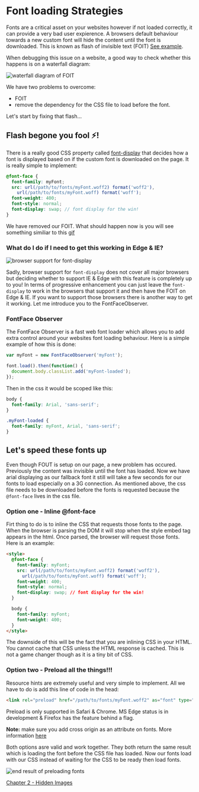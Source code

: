 # Font loading Strategies

Fonts are a critical asset on your websites however if not loaded correctly, it can provide a very bad user expierence. A browsers default behaviour towards a new custom font will hide the content until the font is downloaded. This is known as flash of invisible text (FOIT) [See example](https://cloud.githubusercontent.com/assets/1369170/19876828/0aa7d0d6-9f97-11e6-86c8-b7e2c80a9986.gif).

When debugging this issue on a website, a good way to check whether this happens is on a waterfall diagram:

![waterfall diagram of FOIT](https://github.com/code-mattclaffey/performance-kit/raw/master/01-fouc-vs-foic/default-font-loading.png)

We have two problems to overcome:

- FOIT
- remove the dependency for the CSS file to load before the font.

Let's start by fixing that flash...

## Flash begone you fool ⚡️!

There is a really good CSS property called [font-display](https://developer.mozilla.org/en-US/docs/Web/CSS/@font-face/font-display) that decides how a font is displayed based on if the custom font is downloaded on the page. It is really simple to implement:

```scss
@font-face {
  font-family: myFont;
  src: url(/path/to/fonts/myFont.woff2) format('woff2'),
    url(/path/to/fonts/myFont.woff) format('woff');
  font-weight: 400;
  font-style: normal;
  font-display: swap; // font display for the win!
}
```

We have removed our FOIT. What should happen now is you will see something similiar to this [gif](https://cloud.githubusercontent.com/assets/1369170/19876827/0aa5c8d6-9f97-11e6-81a2-13fa35f6bbc9.gif)


### What do I do if I need to get this working in Edge & IE?
![browser support for font-display](https://github.com/code-mattclaffey/performance-kit/raw/master/01-fouc-vs-foic/font-display-browser-support.png)

Sadly, browser support for `font-display` does not cover all major browsers but deciding whether to support IE & Edge with this feature is completely up to you! In terms of progressive enhancement you can just leave the `font-display` to work in the browsers that support it and then have the FOIT on Edge & IE. If you want to support those browsers there is another way to get it working. Let me introduce you to the FontFaceObserver.

### FontFace Observer
The FontFace Observer is a fast web font loader which allows you to add extra control around your websites font loading behaviour. Here is a simple example of how this is done:

```js
var myFont = new FontFaceObserver('myFont');

font.load().then(function() {
  document.body.classList.add('myFont-loaded');
});
```

Then in the css it would be scoped like this:

```css
body {
  font-family: Arial, 'sans-serif';
}

.myFont-loaded {
  font-family: myFont, Arial, 'sans-serif';
}
```

## Let's speed these fonts up
Even though FOUT is setup on our page, a new problem has occured. Previously the content was invisible until the font has loaded. Now we have arial displaying as our fallback font it still will take a few seconds for our fonts to load especially on a 3G connection. As mentioned above, the css file needs to be downloaded before the fonts is requested because the `@font-face` lives in the css file.

### Option one - Inline @font-face
Firt thing to do is to inline the CSS that requests those fonts to the page. When the browser is parsing the DOM it will stop when the style embed tag appears in the html. Once parsed, the browser will request those fonts. Here is an example:

```html
<style>
  @font-face {
    font-family: myFont;
    src: url(/path/to/fonts/myFont.woff2) format('woff2'),
      url(/path/to/fonts/myFont.woff) format('woff');
    font-weight: 400;
    font-style: normal;
    font-display: swap; // font display for the win!
  }

  body {
    font-family: myFont;
    font-weight: 400;
  }
</style>
```

The downside of this will be the fact that you are inlining CSS in your HTML. You cannot cache that CSS unless the HTML response is cached. This is not a game changer though as it is a tiny bit of CSS.

### Option two - Preload all the things!!!

Resource hints are extremely useful and very simple to implement. All we have to do is add this line of code in the head:

```html
<link rel="preload" href="/path/to/fonts/myFont.woff2" as="font" type="font/woff2" crossorigin="">
```

Preload is only supported in Safari & Chrome. MS Edge status is in development & Firefox has the feature behind a flag.

**Note:** make sure you add cross origin as an attribute on fonts. More information [here](https://developer.mozilla.org/en-US/docs/Web/HTML/Preloading_content#Cross-origin_fetches)

Both options asre valid and work together. They both return the same result which is loading the font before the CSS file has loaded. Now our fonts load with our CSS instead of waiting for the CSS to be ready then load fonts.

![end result of preloading fonts](https://github.com/code-mattclaffey/performance-kit/raw/master/01-fouc-vs-foic/preloading-and-font-display.png)

[Chapter 2 - Hidden Images](https://github.com/code-mattclaffey/performance-kit/tree/master/02-hidden-images/readme.md)


